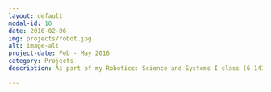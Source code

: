 ```yaml
---
layout: default
modal-id: 10
date: 2016-02-06
img: projects/robot.jpg
alt: image-alt
project-date: Feb - May 2016
category: Projects
description: As part of my Robotics: Science and Systems I class (6.141), I worked with a team of 5 to program a racecar to race around the tunnels of MIT. I learned a lot about controls, fault tolerance, and applying computer vision techniques to noisy environments.

---
```

